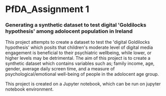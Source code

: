 # PfDA_Assignment 1
### Generating a synthetic dataset to test digital 'Goldilocks hypothesis' among adolocent population in Ireland

This project attempts to create a dataset to test the 'digital Goldilocks hypothesis' which posits that children's moderate level of digital media engagement is beneficial to their psychiatric wellbeing, while lower, or higher levels may be detrimental. The aim of this project is to create a synthetic dataset which contains variables such as; family income, age, gender, average daily screen time, and a measure of psychological/emotional well-being of people in the adolocent age group.

This project is created on a Jupyter notebook, which can be run on jupyter notebook environment.
